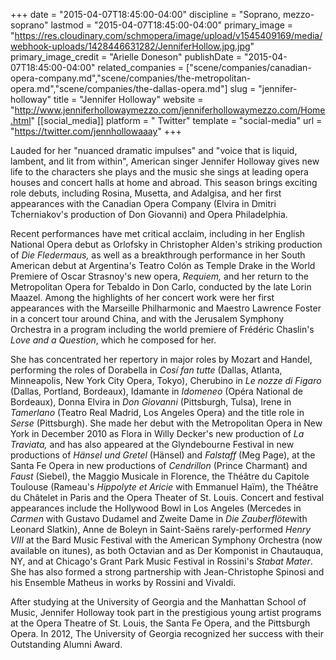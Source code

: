 +++
date = "2015-04-07T18:45:00-04:00"
discipline = "Soprano, mezzo-soprano"
lastmod = "2015-04-07T18:45:00-04:00"
primary_image = "https://res.cloudinary.com/schmopera/image/upload/v1545409169/media/webhook-uploads/1428446631282/JenniferHollow.jpg.jpg"
primary_image_credit = "Arielle Doneson"
publishDate = "2015-04-07T18:45:00-04:00"
related_companies = ["scene/companies/canadian-opera-company.md","scene/companies/the-metropolitan-opera.md","scene/companies/the-dallas-opera.md"]
slug = "jennifer-holloway"
title = "Jennifer Holloway"
website = "http://www.jenniferhollowaymezzo.com/jenniferhollowaymezzo.com/Home.html"
[[social_media]]
platform = " Twitter"
template = "social-media"
url = "https://twitter.com/jennhollowaaay"
+++

<p>
	Lauded for her "nuanced dramatic impulses" and "voice that is liquid, lambent, and lit from within", American singer Jennifer Holloway gives new life to the characters she plays and the music she sings at leading opera houses and concert halls at home and abroad. This season brings exciting role debuts, including Rosina, Musetta, and Adalgisa, and her first appearances with the Canadian Opera Company (Elvira in Dmitri Tcherniakov's production of Don Giovanni) and Opera Philadelphia.
</p>
<p>
	Recent performances have met critical acclaim, including in her English National Opera debut as Orlofsky in Christopher Alden's striking production of <em>Die Fledermaus, </em>as well as a breakthrough performance in her South American debut at Argentina's Teatro Colón as Temple Drake in the World Premiere of Oscar Strasnoy's new opera, <em>Requiem, </em>and her return to the Metropolitan Opera for Tebaldo in Don Carlo, conducted by the late Lorin Maazel. Among the highlights of her concert work were her first appearances with the Marseille Philharmonic and Maestro Lawrence Foster in a concert tour around China, and with the Jerusalem Symphony Orchestra in a program including the world premiere of Frédéric Chaslin's <em>Love and a Question</em>, which he composed for her.<br>
</p>
<p>
	She has concentrated her repertory in major roles by Mozart and Handel, performing the roles of Dorabella in <em>Cosí fan tutte </em>(Dallas, Atlanta, Minneapolis, New York City Opera, Tokyo), Cherubino in <em>Le nozze di Figaro </em>(Dallas, Portland, Bordeaux), Idamante in <em>Idomeneo</em> (Opéra National de Bordeaux), Donna Elvira in <em>Don Giovanni</em> (Pittsburgh, Tulsa), Irene in <em>Tamerlano</em> (Teatro Real Madrid, Los Angeles Opera) and the title role in <em>Serse</em> (Pittsburgh). She made her debut with the Metropolitan Opera in New York in December 2010 as Flora in Willy Decker's new production of <em>La Traviata,</em> and has also appeared at the Glyndebourne Festival in new productions of <em>Hänsel und Gretel</em> (Hänsel) and <em>Falstaff</em> (Meg Page), at the Santa Fe Opera in new productions of <em>Cendrillon</em> (Prince Charmant) and <em>Faust</em> (Siebel), the Maggio Musicale in Florence, the Théâtre du Capitole Toulouse (Rameau's <em>Hippolyte et Aricie</em> with Emmanuel Haïm), the Théâtre du Châtelet in Paris and the Opera Theater of St. Louis. Concert and festival appearances include the Hollywood Bowl in Los Angeles (Mercedes in <em>Carmen </em>with Gustavo Dudamel and Zweite Dame in <em>Die Zauberflöte</em>with Leonard Slatkin), Anne de Boleyn in Saint-Saëns rarely-performed <em>Henry VIII </em>at the Bard Music Festival with the American Symphony Orchestra (now available on itunes), as both Octavian and as Der Komponist in Chautauqua, NY, and at Chicago's Grant Park Music Festival in Rossini's <em>Stabat Mater</em>. She has also formed a strong partnership with Jean-Christophe Spinosi and his Ensemble Matheus in works by Rossini and Vivaldi.
</p>
<p>
	After studying at the University of Georgia and the Manhattan School of Music, Jennifer Holloway took part in the prestigious young artist programs at the Opera Theatre of St. Louis, the Santa Fe Opera, and the Pittsburgh Opera. In 2012, The University of Georgia recognized her success with their Outstanding Alumni Award.
</p>
